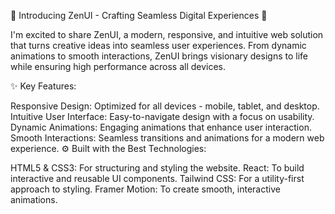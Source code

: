 🚀 Introducing ZenUI - Crafting Seamless Digital Experiences 🚀

I'm excited to share ZenUI, a modern, responsive, and intuitive web solution that turns creative ideas into seamless user experiences. From dynamic animations to smooth interactions, ZenUI brings visionary designs to life while ensuring high performance across all devices.

✨ Key Features:

Responsive Design: Optimized for all devices - mobile, tablet, and desktop.
Intuitive User Interface: Easy-to-navigate design with a focus on usability.
Dynamic Animations: Engaging animations that enhance user interaction.
Smooth Interactions: Seamless transitions and animations for a modern web experience.
⚙️ Built with the Best Technologies:

HTML5 & CSS3: For structuring and styling the website.
React: To build interactive and reusable UI components.
Tailwind CSS: For a utility-first approach to styling.
Framer Motion: To create smooth, interactive animations.
